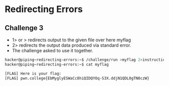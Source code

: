# Redirecting Errors
## Challenge 3

- 1> or > redirects output to the given file over here myflag
- 2> redirects the output data produced via standard error.
- The challenge asked to use it together.

```bash
hacker@piping~redirecting-errors:~$ /challenge/run >myflag 2>instructions
hacker@piping~redirecting-errors:~$ cat myflag

[FLAG] Here is your flag:
[FLAG] pwn.college{EbMyglyESWaCc8hiQIDQYOq-S3X.ddjN1QDL0gTN0czW}
```
